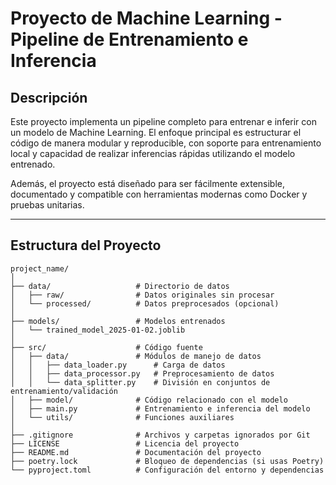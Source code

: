# Proyecto de Machine Learning - Pipeline de Entrenamiento e Inferencia

## Descripción

Este proyecto implementa un pipeline completo para entrenar e inferir con un modelo de Machine Learning. El enfoque principal es estructurar el código de manera modular y reproducible, con soporte para entrenamiento local y capacidad de realizar inferencias rápidas utilizando el modelo entrenado. 

Además, el proyecto está diseñado para ser fácilmente extensible, documentado y compatible con herramientas modernas como Docker y pruebas unitarias.

---

## Estructura del Proyecto

```plaintext
project_name/
│
├── data/                   # Directorio de datos
│   ├── raw/                # Datos originales sin procesar
│   └── processed/          # Datos preprocesados (opcional)
│
├── models/                 # Modelos entrenados
│   └── trained_model_2025-01-02.joblib
│
├── src/                    # Código fuente
│   ├── data/               # Módulos de manejo de datos
│   │   ├── data_loader.py      # Carga de datos
│   │   ├── data_processor.py   # Preprocesamiento de datos
│   │   └── data_splitter.py    # División en conjuntos de entrenamiento/validación
│   ├── model/              # Código relacionado con el modelo
│   ├── main.py             # Entrenamiento e inferencia del modelo
│   └── utils/              # Funciones auxiliares
│
├── .gitignore              # Archivos y carpetas ignorados por Git
├── LICENSE                 # Licencia del proyecto
├── README.md               # Documentación del proyecto
├── poetry.lock             # Bloqueo de dependencias (si usas Poetry)
└── pyproject.toml          # Configuración del entorno y dependencias
